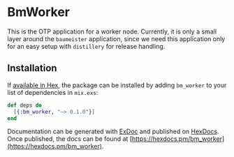# BmWorker

This is the OTP application for a worker node. Currently, it is only a
small layer around the `baumeister` application, since we need this application
only for an easy setup with `distillery` for release handling.

## Installation

If [available in Hex](https://hex.pm/docs/publish), the package can be installed
by adding `bm_worker` to your list of dependencies in `mix.exs`:

```elixir
def deps do
  [{:bm_worker, "~> 0.1.0"}]
end
```

Documentation can be generated with [ExDoc](https://github.com/elixir-lang/ex_doc)
and published on [HexDocs](https://hexdocs.pm). Once published, the docs can
be found at [https://hexdocs.pm/bm_worker](https://hexdocs.pm/bm_worker).
